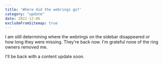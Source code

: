 ```yaml
---
title: 'Where did the webrings go?'
category: "update"
date: 2022-12-06
excludeFromSitemap: true
---
```


I am still determining where the webrings on the sidebar disappeared or how long they were missing. They're back now. I'm grateful none of the ring owners removed me.

I'll be back with a content update soon.